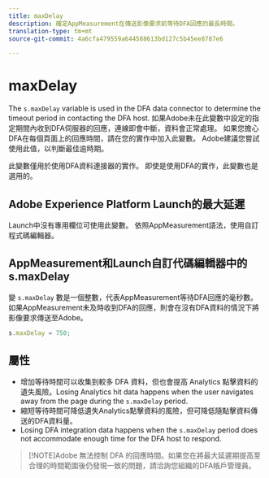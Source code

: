 ```yaml
---
title: maxDelay
description: 確定AppMeasurement在傳送影像要求前等待DFA回應的最長時間。
translation-type: tm+mt
source-git-commit: 4a6cfa479559a644588613bd127c5b45ee8787e6

---
```



# maxDelay

The `s.maxDelay` variable is used in the DFA data connector to determine the timeout period in contacting the DFA host. 如果Adobe未在此變數中設定的指定期間內收到DFA伺服器的回應，連線即會中斷，資料會正常處理。 如果您擔心DFA在每個頁面上的回應時間，請在您的實作中加入此變數。 Adobe建議您嘗試使用此值，以判斷最佳逾時期。

此變數僅用於使用DFA資料連接器的實作。 即使是使用DFA的實作，此變數也是選用的。

## Adobe Experience Platform Launch的最大延遲

Launch中沒有專用欄位可使用此變數。 依照AppMeasurement語法，使用自訂程式碼編輯器。

## AppMeasurement和Launch自訂代碼編輯器中的s.maxDelay

變 `s.maxDelay` 數是一個整數，代表AppMeasurement等待DFA回應的毫秒數。 如果AppMeasurement未及時收到DFA的回應，則會在沒有DFA資料的情況下將影像要求傳送至Adobe。

```js
s.maxDelay = 750;
```

## 屬性

* 增加等待時間可以收集到較多 DFA 資料，但也會提高 Analytics 點擊資料的遺失風險。Losing Analytics hit data happens when the user navigates away from the page during the `s.maxDelay` period.
* 縮短等待時間可降低遺失Analytics點擊資料的風險，但可降低隨點擊資料傳送的DFA資料量。
* Losing DFA integration data happens when the `s.maxDelay` period does not accommodate enough time for the DFA host to respond.

> [!NOTE]Adobe 無法控制 DFA 的回應時間。如果您在將最大延遲期提高至合理的時間範圍後仍發現一致的問題，請洽詢您組織的DFA帳戶管理員。
